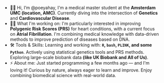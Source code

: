 - 👋😄 Hi, I’m @poeyahay,
  I'm a medical master student at the **Amsterdam UMC (location, AMC)**.
  Currently diving into the intersection of **Genetics** and **Cardiovascular Disease**.  
- 🧬💡 What I'm working on:
  I'm particularly interested in improving **Polygenic Risk Scores (PRS)** for heart conditions, with a current focus on **Atrial Fibrillation**.
  I'm combining medical knowledge with data-driven methods to improve prediction of diseases based on DNA.
- 🛠️ Tools & Skills:
  Learning and working with: **`R`, `bash`, `PLINK`, and some `Python`**.
  Actively using statistical genetics tools and PRS methods.
  Exploring large-scale biobank data **(like UK Biobank and All of Us)**.
- ⚡ About me:
  Just started programming a few months ago — and I'm loving it!
  Curious by nature, always eager to learn and improve.
  Enjoy combining biomedical science with real-world data.
